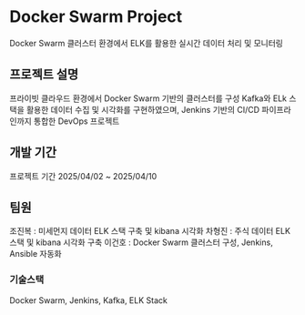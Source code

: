 # Docker Swarm Project
Docker Swarm 클러스터 환경에서 ELK를 활용한 실시간 데이터 처리 및 모니터링

## 프로젝트 설명
프라이빗 클라우드 환경에서 Docker Swarm 기반의 클러스터를 구성
Kafka와 ELk 스택을 활용한 데이터 수집 및 시각화를 구현하였으며,
Jenkins 기반의 CI/CD 파이프라인까지 통합한 DevOps 프로젝트

## 개발 기간
프로젝트 기간 2025/04/02 ~ 2025/04/10

## 팀원
조진복 : 미세먼지 데이터 ELK 스택 구축 및 kibana 시각화 
차형진 : 주식 데이터 ELK 스택 및 kibana 시각화 구축
이건호 : Docker Swarm 클러스터 구성, Jenkins, Ansible 자동화

### 기술스택
Docker Swarm, Jenkins, Kafka, ELK Stack




